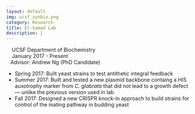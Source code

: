 ```yaml
---
layout: default
img: ucsf_synbio.png
category: Research
title: El-Samad Lab
description: |
---
```

&nbsp;&nbsp;  <i class="fa fa-university alt-font"></i>&nbsp;UCSF Department of Biochemistry
<br>
&nbsp;&nbsp;  <i class="fa fa-calendar"></i>&nbsp;January 2017 - Present
<br>
&nbsp;&nbsp;  Advisor: Andrew Ng (PhD Candidate)

* Spring 2017: Built yeast strains to test antithetic integral feedback
* Summer 2017: Built and tested a new plasmid backbone containg a HIS auxotrophy marker from *C. glabrata* that did not lead to a growth defect &mdash; unlike the previous version used in lab
* Fall 2017: Designed a new CRISPR knock-in approach to build strains for control of the mating pathway in budding yeast
